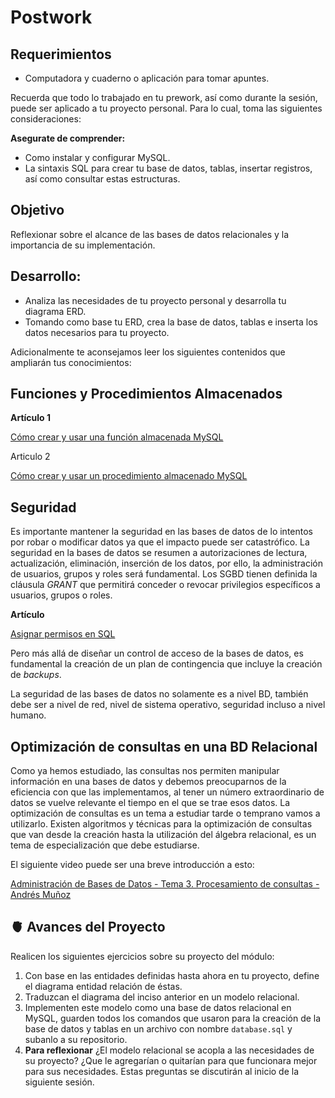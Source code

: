 # Postwork

## Requerimientos

- Computadora y cuaderno o aplicación para tomar apuntes.

Recuerda que todo lo trabajado en tu prework, así como durante la sesión, puede ser aplicado a tu proyecto personal. Para lo cual, toma las siguientes consideraciones:

**Asegurate de comprender:**

- Como instalar y configurar MySQL.
- La sintaxis SQL para crear tu base de datos, tablas, insertar registros, así como consultar estas estructuras.

## Objetivo

Reflexionar sobre el alcance de las bases de datos relacionales y la importancia de su implementación.

## Desarrollo:

- Analiza las necesidades de tu proyecto personal y desarrolla tu diagrama ERD.
- Tomando como base tu ERD, crea la base de datos, tablas e inserta los datos necesarios para tu proyecto.

Adicionalmente te aconsejamos leer los siguientes contenidos que ampliarán tus conocimientos:

## Funciones y Procedimientos Almacenados

**Artículo 1**

[Cómo crear y usar una función almacenada MySQL](https://www.neoguias.com/funciones-almacenadas-mysql/)

Articulo 2

[Cómo crear y usar un procedimiento almacenado MySQL](https://www.neoguias.com/procedimientos-almacenados-mysql/)

## Seguridad

Es importante mantener la seguridad en las bases de datos de lo intentos por robar o modificar datos ya que el impacto puede ser catastrófico. La seguridad en la bases de datos se resumen a autorizaciones de lectura, actualización, eliminación, inserción de los datos, por ello, la administración de usuarios, grupos y roles será fundamental. Los SGBD tienen definida la cláusula *GRANT* que permitirá conceder o revocar privilegios específicos a usuarios, grupos o roles.

**Artículo**

[Asignar permisos en SQL](https://codigofacilito.com/articulos/asignar-permisos-mysql)

Pero más allá de diseñar un control de acceso de la bases de datos, es fundamental la creación de un plan de contingencia que incluye la creación de *backups*.

La seguridad de las bases de datos no solamente es a nivel BD, también debe ser a nivel de red, nivel de sistema operativo, seguridad incluso a nivel humano.

## Optimización de consultas en una BD Relacional

Como ya hemos estudiado, las consultas nos permiten manipular información en una bases de datos y debemos preocuparnos de la eficiencia con que las implementamos, al tener un número extraordinario de datos se vuelve relevante el tiempo en el que se trae esos datos. La optimización de consultas es un tema a estudiar tarde o temprano vamos a utilizarlo. Existen algoritmos y técnicas para la optimización de consultas que van desde la creación hasta la utilización del álgebra relacional, es un tema de especialización que debe estudiarse.

El siguiente video puede ser una breve introducción a esto:

[Administración de Bases de Datos - Tema 3. Procesamiento de consultas - Andrés Muñoz](https://www.youtube.com/watch?v=AC5n-wz3Fx8)

## 🫀 Avances del Proyecto

Realicen los siguientes ejercicios sobre su proyecto del módulo:

1. Con base en las entidades definidas hasta ahora en tu proyecto, define el diagrama entidad relación de éstas.
2. Traduzcan el diagrama del inciso anterior en un modelo relacional.
3. Implementen este modelo como una base de datos relacional en MySQL, guarden todos los comandos que usaron para la creación de la base de datos y tablas en un archivo con nombre `database.sql` y subanlo a su repositorio. 
4. **Para reflexionar** ¿El modelo relacional se acopla a las necesidades de su proyecto? ¿Que le agregarían o quitarían para que funcionara mejor para sus necesidades. Estas preguntas se discutirán al inicio de la siguiente sesión.
